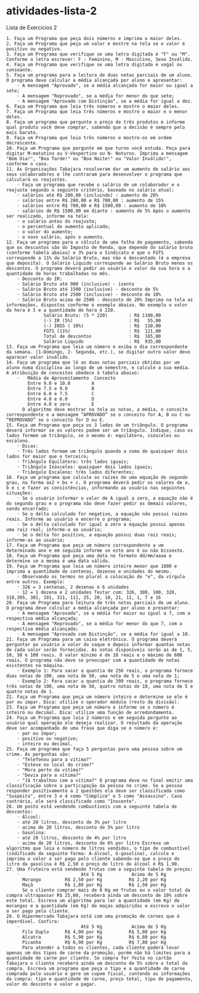 # atividades-lista-2

Lista de Exercícios 2

    1. Faça um Programa que peça dois números e imprima o maior deles.
    2. Faça um Programa que peça um valor e mostre na tela se o valor é positivo ou negativo.
    3. Faça um Programa que verifique se uma letra digitada é "F" ou "M". Conforme a letra escrever: F - Feminino, M - Masculino, Sexo Inválido.
    4. Faça um Programa que verifique se uma letra digitada é vogal ou consoante.
    5. Faça um programa para a leitura de duas notas parciais de um aluno. O programa deve calcular a média alcançada por aluno e apresentar:
        ◦ A mensagem "Aprovado", se a média alcançada for maior ou igual a sete;
        ◦ A mensagem "Reprovado", se a média for menor do que sete;
        ◦ A mensagem "Aprovado com Distinção", se a média for igual a dez.
    6. Faça um Programa que leia três números e mostre o maior deles.
    7. Faça um Programa que leia três números e mostre o maior e o menor deles.
    8. Faça um programa que pergunte o preço de três produtos e informe qual produto você deve comprar, sabendo que a decisão é sempre pelo mais barato.
    9. Faça um Programa que leia três números e mostre-os em ordem decrescente.
    10. Faça um Programa que pergunte em que turno você estuda. Peça para digitar M-matutino ou V-Vespertino ou N- Noturno. Imprima a mensagem "Bom Dia!", "Boa Tarde!" ou "Boa Noite!" ou "Valor Inválido!", conforme o caso.
    11. As Organizações Tabajara resolveram dar um aumento de salário aos seus colaboradores e lhe contraram para desenvolver o programa que calculará os reajustes.
        ◦ Faça um programa que recebe o salário de um colaborador e o reajuste segundo o seguinte critério, baseado no salário atual:
        ◦ salários até R$ 280,00 (incluindo) : aumento de 20%
        ◦ salários entre R$ 280,00 e R$ 700,00 : aumento de 15%
        ◦ salários entre R$ 700,00 e R$ 1500,00 : aumento de 10%
        ◦ salários de R$ 1500,00 em diante : aumento de 5% Após o aumento ser realizado, informe na tela:
        ◦ o salário antes do reajuste;
        ◦ o percentual de aumento aplicado;
        ◦ o valor do aumento;
        ◦ o novo salário, após o aumento.
    12. Faça um programa para o cálculo de uma folha de pagamento, sabendo que os descontos são do Imposto de Renda, que depende do salário bruto (conforme tabela abaixo) e 3% para o Sindicato e que o FGTS corresponde a 11% do Salário Bruto, mas não é descontado (é a empresa que deposita). O Salário Líquido corresponde ao Salário Bruto menos os descontos. O programa deverá pedir ao usuário o valor da sua hora e a quantidade de horas trabalhadas no mês.
        ◦ Desconto do IR:
        ◦ Salário Bruto até 900 (inclusive) - isento
        ◦ Salário Bruto até 1500 (inclusive) - desconto de 5%
        ◦ Salário Bruto até 2500 (inclusive) - desconto de 10%
        ◦ Salário Bruto acima de 2500 - desconto de 20% Imprima na tela as informações, dispostas conforme o exemplo abaixo. No exemplo o valor da hora é 5 e a quantidade de hora é 220.
                  Salário Bruto: (5 * 220)        : R$ 1100,00
                  (-) IR (5%)                     : R$   55,00  
                  (-) INSS ( 10%)                 : R$  110,00
                  FGTS (11%)                      : R$  121,00
                  Total de descontos              : R$  165,00
                  Salário Liquido                 : R$  935,00
    13. Faça um Programa que leia um número e exiba o dia correspondente da semana. (1-Domingo, 2- Segunda, etc.), se digitar outro valor deve aparecer valor inválido.
    14. Faça um programa que lê as duas notas parciais obtidas por um aluno numa disciplina ao longo de um semestre, e calcule a sua média. A atribuição de conceitos obedece à tabela abaixo:
        ◦   Média de Aproveitamento  Conceito
            Entre 9.0 e 10.0        A
            Entre 7.5 e 9.0         B
            Entre 6.0 e 7.5         C
            Entre 4.0 e 6.0         D
            Entre 4.0 e zero        E
          O algoritmo deve mostrar na tela as notas, a média, o conceito correspondente e a mensagem “APROVADO” se o conceito for A, B ou C ou “REPROVADO” se o conceito for D ou E.
    15. Faça um Programa que peça os 3 lados de um triângulo. O programa deverá informar se os valores podem ser um triângulo. Indique, caso os lados formem um triângulo, se o mesmo é: equilátero, isósceles ou escaleno.
        ◦ Dicas:
        ◦ Três lados formam um triângulo quando a soma de quaisquer dois lados for maior que o terceiro;
        ◦ Triângulo Equilátero: três lados iguais;
        ◦ Triângulo Isósceles: quaisquer dois lados iguais;
        ◦ Triângulo Escaleno: três lados diferentes;
    16. Faça um programa que calcule as raízes de uma equação do segundo grau, na forma ax2 + bx + c. O programa deverá pedir os valores de a, b e c e fazer as consistências, informando ao usuário nas seguintes situações:
        ◦ Se o usuário informar o valor de A igual a zero, a equação não é do segundo grau e o programa não deve fazer pedir os demais valores, sendo encerrado;
        ◦ Se o delta calculado for negativo, a equação não possui raizes reais. Informe ao usuário e encerre o programa;
        ◦ Se o delta calculado for igual a zero a equação possui apenas uma raiz real; informe-a ao usuário;
        ◦ Se o delta for positivo, a equação possui duas raiz reais; informe-as ao usuário;
    17. Faça um Programa que peça um número correspondente a um determinado ano e em seguida informe se este ano é ou não bissexto.
    18. Faça um Programa que peça uma data no formato dd/mm/aaaa e determine se a mesma é uma data válida.
    19. Faça um Programa que leia um número inteiro menor que 1000 e imprima a quantidade de centenas, dezenas e unidades do mesmo.
        ◦ Observando os termos no plural a colocação do "e", da vírgula entre outros. Exemplo:
        ◦ 326 = 3 centenas, 2 dezenas e 6 unidades
        ◦ 12 = 1 dezena e 2 unidades Testar com: 326, 300, 100, 320, 310,305, 301, 101, 311, 111, 25, 20, 10, 21, 11, 1, 7 e 16
    20. Faça um Programa para leitura de três notas parciais de um aluno. O programa deve calcular a média alcançada por aluno e presentar:
        ◦ A mensagem "Aprovado", se a média for maior ou igual a 7, com a respectiva média alcançada;
        ◦ A mensagem "Reprovado", se a média for menor do que 7, com a respectiva média alcançada;
        ◦ A mensagem "Aprovado com Distinção", se a média for igual a 10.
    21. Faça um Programa para um caixa eletrônico. O programa deverá perguntar ao usuário a valor do saque e depois informar quantas notas de cada valor serão fornecidas. As notas disponíveis serão as de 1, 5, 10, 50 e 100 reais. O valor mínimo é de 10 reais e o máximo de 600 reais. O programa não deve se preocupar com a quantidade de notas existentes na máquina.
        ◦ Exemplo 1: Para sacar a quantia de 256 reais, o programa fornece duas notas de 100, uma nota de 50, uma nota de 5 e uma nota de 1;
        ◦ Exemplo 2: Para sacar a quantia de 399 reais, o programa fornece três notas de 100, uma nota de 50, quatro notas de 10, uma nota de 5 e quatro notas de 1.
    22. Faça um Programa que peça um número inteiro e determine se ele é par ou impar. Dica: utilize o operador módulo (resto da divisão).
    23. Faça um Programa que peça um número e informe se o número é inteiro ou decimal. Dica: utilize uma função de arredondamento.
    24. Faça um Programa que leia 2 números e em seguida pergunte ao usuário qual operação ele deseja realizar. O resultado da operação deve ser acompanhado de uma frase que diga se o número é:
        ◦ par ou ímpar;
        ◦ positivo ou negativo;
        ◦ inteiro ou decimal.
    25. Faça um programa que faça 5 perguntas para uma pessoa sobre um crime. As perguntas são:
        ◦ "Telefonou para a vítima?"
        ◦ "Esteve no local do crime?"
        ◦ "Mora perto da vítima?"
        ◦ "Devia para a vítima?"
        ◦ "Já trabalhou com a vítima?" O programa deve no final emitir uma classificação sobre a participação da pessoa no crime. Se a pessoa responder positivamente a 2 questões ela deve ser classificada como "Suspeita", entre 3 e 4 como "Cúmplice" e 5 como "Assassino". Caso contrário, ele será classificado como "Inocente".
    26. Um posto está vendendo combustíveis com a seguinte tabela de descontos:
        ◦ Álcool:
        ◦ até 20 litros, desconto de 3% por litro
        ◦ acima de 20 litros, desconto de 5% por litro
        ◦ Gasolina:
        ◦ até 20 litros, desconto de 4% por litro
        ◦ acima de 20 litros, desconto de 6% por litro Escreva um algoritmo que leia o número de litros vendidos, o tipo de combustível (codificado da seguinte forma: A-álcool, G-gasolina), calcule e imprima o valor a ser pago pelo cliente sabendo-se que o preço do litro da gasolina é R$ 2,50 o preço do litro do álcool é R$ 1,90.
    27. Uma fruteira está vendendo frutas com a seguinte tabela de preços:
        ◦                       Até 5 Kg           Acima de 5 Kg
          Morango         R$ 2,50 por Kg          R$ 2,20 por Kg
          Maçã            R$ 1,80 por Kg          R$ 1,50 por Kg
          Se o cliente comprar mais de 8 Kg em frutas ou o valor total da compra ultrapassar R$ 25,00, receberá ainda um desconto de 10% sobre este total. Escreva um algoritmo para ler a quantidade (em Kg) de morangos e a quantidade (em Kg) de maças adquiridas e escreva o valor a ser pago pelo cliente.
    28. O Hipermercado Tabajara está com uma promoção de carnes que é imperdível. Confira:
        ◦                       Até 5 Kg           Acima de 5 Kg
          File Duplo      R$ 4,90 por Kg          R$ 5,80 por Kg
          Alcatra         R$ 5,90 por Kg          R$ 6,80 por Kg
          Picanha         R$ 6,90 por Kg          R$ 7,80 por Kg
          Para atender a todos os clientes, cada cliente poderá levar apenas um dos tipos de carne da promoção, porém não há limites para a quantidade de carne por cliente. Se compra for feita no cartão Tabajara o cliente receberá ainda um desconto de 5% sobre o total da compra. Escreva um programa que peça o tipo e a quantidade de carne comprada pelo usuário e gere um cupom fiscal, contendo as informações da compra: tipo e quantidade de carne, preço total, tipo de pagamento, valor do desconto e valor a pagar.
